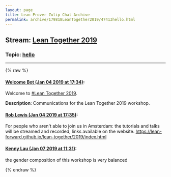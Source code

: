 ```yaml
---
layout: page
title: Lean Prover Zulip Chat Archive 
permalink: archive/179818LeanTogether2019/47413hello.html
---
```


## Stream: [Lean Together 2019](index.html)
### Topic: [hello](47413hello.html)

---


{% raw %}
#### [ Welcome Bot (Jan 04 2019 at 17:34)](https://leanprover.zulipchat.com/#narrow/stream/179818-Lean%20Together%202019/topic/hello/near/154419603):
<p>Welcome to <a class="stream" data-stream-id="179818" href="/#narrow/stream/179818-Lean-Together-2019">#Lean Together 2019</a>.</p>
<p><strong>Description</strong>: Communications for the Lean Together 2019 workshop.</p>

#### [ Rob Lewis (Jan 04 2019 at 17:35)](https://leanprover.zulipchat.com/#narrow/stream/179818-Lean%20Together%202019/topic/hello/near/154419728):
<p>For people who aren't able to join us in Amsterdam: the tutorials and talks will be streamed and recorded, links available on the website. <a href="https://lean-forward.github.io/lean-together/2019/index.html" target="_blank" title="https://lean-forward.github.io/lean-together/2019/index.html">https://lean-forward.github.io/lean-together/2019/index.html</a></p>

#### [ Kenny Lau (Jan 07 2019 at 11:31)](https://leanprover.zulipchat.com/#narrow/stream/179818-Lean%20Together%202019/topic/hello/near/154559191):
<p>the gender composition of this workshop is very balanced</p>


{% endraw %}
